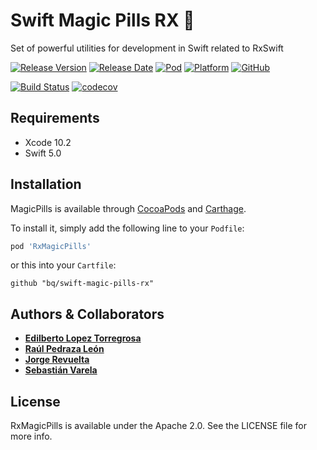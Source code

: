 # Swift Magic Pills RX 💊
Set of powerful utilities for development in Swift related to RxSwift

[![Release Version](https://img.shields.io/github/release/bq/swift-magic-pills-rx.svg)](https://github.com/bq/swift-magic-pills-rx/releases) 
[![Release Date](https://img.shields.io/github/release-date/bq/swift-magic-pills-rx.svg)](https://github.com/bq/swift-magic-pills-rx/releases)
[![Pod](https://img.shields.io/cocoapods/v/RxMagicPills.svg?style=flat)](https://cocoapods.org/pods/RxMagicPills)
[![Platform](https://img.shields.io/cocoapods/p/RxMagicPills.svg?style=flat)](https://cocoapods.org/pods/RxMagicPills)
[![GitHub](https://img.shields.io/github/license/bq/swift-magic-pills-rx.svg)](https://github.com/bq/swift-magic-pills-rx/blob/master/LICENSE)

[![Build Status](https://travis-ci.org/bq/swift-magic-pills-rx.svg?branch=master)](https://travis-ci.org/bq/swift-magic-pills-rx)
[![codecov](https://codecov.io/gh/bq/swift-magic-pills-rx/branch/master/graph/badge.svg)](https://codecov.io/gh/bq/swift-magic-pills-rx)

## Requirements

* Xcode 10.2
* Swift 5.0

## Installation

MagicPills is available through [CocoaPods](https://cocoapods.org) and [Carthage](https://github.com/Carthage/Carthage). 

To install it, simply add the following line to your `Podfile`:
```ruby
pod 'RxMagicPills'
```
or this into your `Cartfile`:
```ogdl
github "bq/swift-magic-pills-rx" 
```

## Authors & Collaborators

* **[Edilberto Lopez Torregrosa](https://github.com/ediLT)**
* **[Raúl Pedraza León](https://github.com/r-pedraza)**
* **[Jorge Revuelta](https://github.com/minuscorp)**
* **[Sebastián Varela](https://github.com/sebastianvarela)**

## License

RxMagicPills is available under the Apache 2.0. See the LICENSE file for more info.
